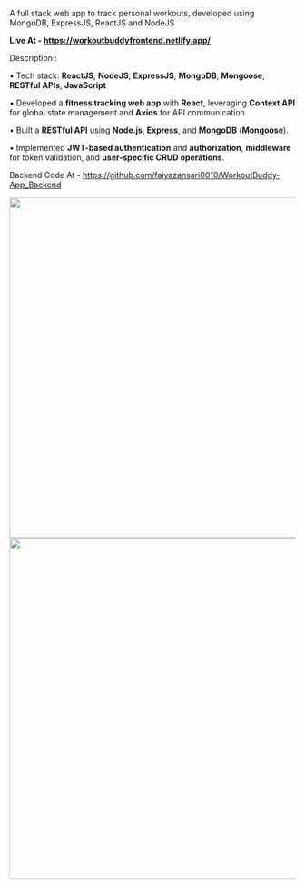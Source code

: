 A full stack web app to track personal workouts, developed using MongoDB, ExpressJS, ReactJS and NodeJS

**Live At - https://workoutbuddyfrontend.netlify.app/**

Description :

• Tech stack: **ReactJS**, **NodeJS**, **ExpressJS**, **MongoDB**, **Mongoose**, **RESTful APIs**, **JavaScript**  

• Developed a **fitness tracking web app** with **React**, leveraging **Context API** for global state management and **Axios** for API communication.  

• Built a **RESTful API** using **Node.js**, **Express**, and **MongoDB** (**Mongoose**). 

• Implemented **JWT-based authentication** and **authorization**, **middleware** for token validation, and **user-specific CRUD operations**.

Backend Code At - https://github.com/faiyazansari0010/WorkoutBuddy-App_Backend

<img src="https://github.com/user-attachments/assets/60e7f193-1b80-4fa7-98e9-a590130630fa" width="600" height="" />

<img src="https://github.com/user-attachments/assets/f4cb7778-d602-4e5d-bb05-11cdab50f476" width="600" height="" />
